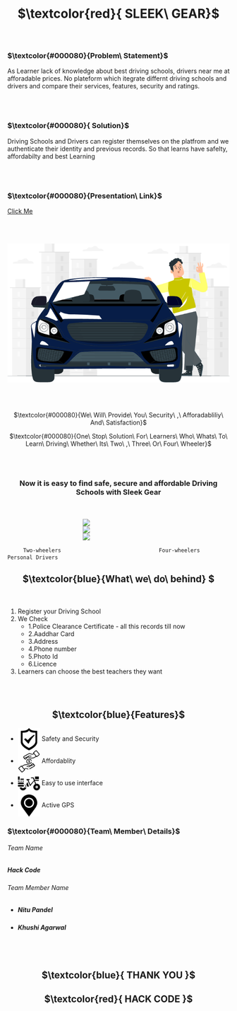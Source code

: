 # 
<h1 align="center">$\textcolor{red}{ SLEEK\ GEAR}$</p></h1>
<br>
<div><h3>$\textcolor{#000080}{Problem\ Statement}$</h3>
 <p>
 
  As Learner lack of knowledge about best driving schools, drivers near me at afforadable prices.
  No plateform which itegrate differnt driving schools and drivers  and compare their services, features, security and ratings.
  
 </p>
 
 <br>
 <br>
</div>

<div><h3>$\textcolor{#000080}{ Solution}$</h3>
 <p>Driving Schools and Drivers can register themselves on the platfrom and we authenticate their identity and previous records.
 So that learns have safelty, affordabilty and best Learning</p>
 
 <br>
 <br>
</div>
<div><h3> $\textcolor{#000080}{Presentation\ Link}$</h3>
<a href="https://docs.google.com/presentation/d/125QCo04mp_9pYSL6IMWzbXOjOAqjJ0ga/edit#slide=id.p1" target="_blank">Click Me</a>
  <br>
 <br>
</div>
  <br>
 <br>
</div>
 
<p  align="center"><img src = "https://github.com/curriee11/Driving_Schools/blob/main/Images/1.png" >
 
 </p>
 <br>
 <br>
 <p align="center">
 $\textcolor{#000080}{We\ Will\ Provide\ You\ Security\ ,\ Afforadabliliy\ And\ Satisfaction}$
</p>

 <p align="center">
 $\textcolor{#000080}{One\ Stop\ Solution\ For\ Learners\ Who\ Whats\ To\ Learn\ Driving\ Whether\ Its\  Two\ ,\ Three\ Or\ Four\ Wheeler}$
</p>
 <br>
 <br>
<p ><h3 align="center">Now it is easy to find safe, secure and affordable Driving Schools with Sleek Gear</h3></p>
 <br>
 <br>

 <div>
<img src = "https://github.com/curriee11/Driving_Schools/blob/main/Images/rooms/1.1.jpg"   width="32%" style="display: block; margin: 0 auto"/>
<img src = "https://github.com/curriee11/Driving_Schools/blob/main/Images/rooms/2.jpg"  width="32%" style="display: block; margin: 0 auto"/>
<img src = "https://github.com/curriee11/Driving_Schools/blob/main/Images/rooms/3.jpg"  width="32%" style="display: block; margin: 0 auto"/>
</div>
    
         Two-wheelers                               Four-wheelers                             Personal Drivers  


<h2><p align = center > $\textcolor{blue}{What\ we\ do\ behind} $</p></h2>
 <br>
 
<ol>
 <li>
 Register your Driving School
 </li>
  <li>
 We Check
 
 <ul>
  <li>
1.Police Clearance Certificate - all this records till now
  </li>
  <li>
2.Aaddhar Card
  </li>
  <li>
3.Address
  </li>
  <li>
4.Phone number
  </li>
  <li>
5.Photo Id 
  </li>
  <li>
6.Licence
   </li>
   </ul>
   </li>


<li>Learners can choose the best teachers they want </li>
 
  </ol>
 <br>
 <br>
<h2 align="center">$\textcolor{blue}{Features}$</h2>
<ul>
 <li><img src="https://github.com/curriee11/Driving_Schools/blob/main/Images/facilities/5.png" width="50" align="center">&nbsp;Safety and Security</li>
 
 <li><img src="https://github.com/curriee11/Driving_Schools/blob/main/Images/facilities/6.png" width="50" align="center">&nbsp;Affordablity</li>
 
 <li><img src="https://github.com/curriee11/Driving_Schools/blob/main/Images/facilities/extra.png" width="50" align="center">&nbsp;Easy to use interface</li>
 <li><img src="https://github.com/curriee11/Driving_Schools/blob/main/Images/facilities/4.png" width="50" align="center">&nbsp;Active GPS</li>
 
</ul>

<h3>$\textcolor{#000080}{Team\ Member\ Details}$</h3>
<h6>
Team Name 
 </h6>
 <h5>
Hack Code
 </h5>

<h6>Team Member Name</h6>
<ul>
 <li><h5>
Nitu Pandel
  </h5>
  </li>
 
  <li><h5>
 Khushi Agarwal
    </h5>
  </li>
 </ul>
 <br>
 <br>


 <h2 align="center">$\textcolor{blue}{ THANK YOU }$</h2>

<h2 align="center">$\textcolor{red}{ HACK CODE }$</h2>

